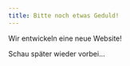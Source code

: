 ```yaml
---
title: Bitte noch etwas Geduld!
---
```


Wir entwickeln eine neue Website!

Schau später wieder vorbei...
